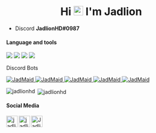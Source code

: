 <h1 align="center">Hi <img src="https://media.giphy.com/media/hvRJCLFzcasrR4ia7z/giphy.gif" width="25px"> I'm Jadlion</h1>

- Discord **JadlionHD#0987**

<h4 align="left">Language and tools</h4>
<p>
  <img src="https://img.shields.io/badge/node.js%20-%2343853D.svg?&style=for-the-badge&logo=node.js&logoColor=white"/>
  <img src="https://img.shields.io/badge/javascript%20-%23323330.svg?&style=for-the-badge&logo=javascript&logoColor=%23F7DF1E"/>
  <img src="https://img.shields.io/badge/c++%20-%2300599C.svg?&style=for-the-badge&logo=c%2B%2B&ogoColor=white"/>
  <img src="https://img.shields.io/badge/c%23%20-%23239120.svg?&style=for-the-badge&logo=c-sharp&logoColor=white"/>
</p>

<g4 align="left">Discord Bots</h4>
<p>
  <a href="https://top.gg/bot/704669618719162449">
    <img src="https://top.gg/api/widget/status/704669618719162449.svg" alt="JadMaid" />
    <img src="https://top.gg/api/widget/servers/704669618719162449.svg" alt="JadMaid" />
    <img src="https://top.gg/api/widget/upvotes/704669618719162449.svg" alt="JadMaid" />
    <img src="https://top.gg/api/widget/lib/704669618719162449.svg" alt="JadMaid" />
    <img src="https://top.gg/api/widget/owner/704669618719162449.svg" alt="JadMaid" />
  </a>
</p>

<p><img align="left" src="https://github-readme-stats.vercel.app/api/top-langs/?username=jadlionhd&layout=compact&hide=html&theme=dark" alt="jadlionhd" /></p>

<p>&nbsp;<img align="center" src="https://github-readme-stats.vercel.app/api?username=jadlionhd&show_icons=true&theme=dark" alt="jadlionhd" /></p>

<h4 align="left">Social Media</h4>

<p align="left">
<a href="https://instagram.com/jadlionhd" target="blank"><img align="left" src="https://cdn.jsdelivr.net/npm/simple-icons@3.0.1/icons/instagram.svg" alt="jadlionhd" height="30" width="30" /></a>
<a href="https://www.youtube.com/channel/UCrXvTWmb2AnWGKPCsFIn1_A" target="blank"><img align="left" src="https://cdn.jsdelivr.net/npm/simple-icons@3.0.1/icons/youtube.svg" alt="jadlionhd" height="30" width="30" /></a>
<a href="https://discord.gg/zCr2jeZ">
  <img align="left" alt="JadlionHD's Discord" width="30" src="https://cdn.jsdelivr.net/npm/simple-icons@v3/icons/discord.svg" />
</a>
</p>

